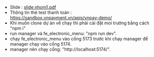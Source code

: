 - Slide : [slide nhom1.pdf](https://github.com/user-attachments/files/17533099/slide.nhom1.pdf)
- Thông tin thẻ test thanh toán : https://sandbox.vnpayment.vn/apis/vnpay-demo/
- Khi muốn clone dự án về chạy thì phải cài đặt moi trường bằng cách "npm i"
- run manager và fe_electronic_menu: "npm run dev".
- chạy fe_electronic_menu vào cổng 5173 trước khi chạy manager để manager chạy vào cổng 5174.
- manager nên chạy cổng: "http://localhost:5174/".
